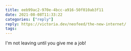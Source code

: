 ```yaml
---
title: eeb99ac2-970e-4bcc-a916-50f010ab3f11 
date: 2021-08-08T11:33:22 
categories: ["reply"]
reply: https://victoria.dev/neofeed/the-new-internet/
tags: 
---
```


I'm not leaving until you give me a job!


